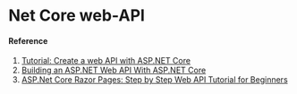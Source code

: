 # Net Core web-API

#### Reference

1. [Tutorial: Create a web API with ASP.NET Core](https://learn.microsoft.com/en-us/aspnet/core/tutorials/first-web-api?view=aspnetcore-6.0&tabs=visual-studio-code)
2. [Building an ASP.NET Web API With ASP.NET Core](https://www.toptal.com/asp-dot-net/asp-net-web-api-tutorial)
3. [ASP.Net Core Razor Pages: Step by Step Web API Tutorial for Beginners](https://www.aspsnippets.com/Articles/ASPNet-Core-Razor-Pages-Step-by-Step-Web-API-Tutorial-for-Beginners.aspx)
